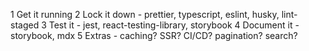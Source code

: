 1 Get it running
2 Lock it down - prettier, typescript, eslint, husky, lint-staged
3 Test it - jest, react-testing-library, storybook
4 Document it - storybook, mdx
5 Extras - caching? SSR? CI/CD? pagination? search?
